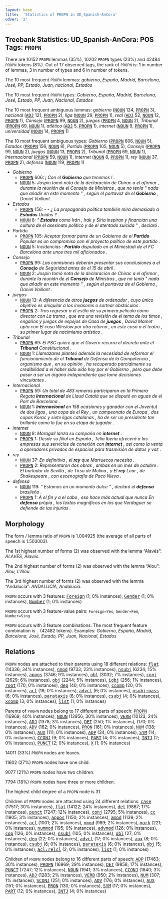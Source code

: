 ```yaml
---
layout: base
title:  'Statistics of PROPN in UD_Spanish-AnCora'
udver: '2'
---
```


## Treebank Statistics: UD_Spanish-AnCora: POS Tags: `PROPN`

There are 10152 `PROPN` lemmas (35%), 10202 `PROPN` types (23%) and 42484 `PROPN` tokens (8%).
Out of 17 observed tags, the rank of `PROPN` is: 1 in number of lemmas, 3 in number of types and 6 in number of tokens.

The 10 most frequent `PROPN` lemmas: <em>gobierno, España, Madrid, Barcelona, José, PP, Estado, Juan, nacional, Estados</em>

The 10 most frequent `PROPN` types:  <em>Gobierno, España, Madrid, Barcelona, José, Estado, PP, Juan, Nacional, Estados</em>

The 10 most frequent ambiguous lemmas: <em>gobierno</em> (<tt><a href="es_ancora-pos-NOUN.html">NOUN</a></tt> 124, <tt><a href="es_ancora-pos-PROPN.html">PROPN</a></tt> 3), <em>nacional</em> (<tt><a href="es_ancora-pos-ADJ.html">ADJ</a></tt> 121, <tt><a href="es_ancora-pos-PROPN.html">PROPN</a></tt> 2), <em>liga</em> (<tt><a href="es_ancora-pos-NOUN.html">NOUN</a></tt> 29, <tt><a href="es_ancora-pos-PROPN.html">PROPN</a></tt> 1), <em>real</em> (<tt><a href="es_ancora-pos-ADJ.html">ADJ</a></tt> 52, <tt><a href="es_ancora-pos-NOUN.html">NOUN</a></tt> 12, <tt><a href="es_ancora-pos-PROPN.html">PROPN</a></tt> 1), <em>Consejo</em> (<tt><a href="es_ancora-pos-PROPN.html">PROPN</a></tt> 99, <tt><a href="es_ancora-pos-NOUN.html">NOUN</a></tt> 2), <em>juegos</em> (<tt><a href="es_ancora-pos-PROPN.html">PROPN</a></tt> 4, <tt><a href="es_ancora-pos-NOUN.html">NOUN</a></tt> 2), <em>Tribunal</em> (<tt><a href="es_ancora-pos-PROPN.html">PROPN</a></tt> 69, <tt><a href="es_ancora-pos-NOUN.html">NOUN</a></tt> 1), <em>atlético</em> (<tt><a href="es_ancora-pos-ADJ.html">ADJ</a></tt> 5, <tt><a href="es_ancora-pos-PROPN.html">PROPN</a></tt> 1), <em>internet</em> (<tt><a href="es_ancora-pos-NOUN.html">NOUN</a></tt> 9, <tt><a href="es_ancora-pos-PROPN.html">PROPN</a></tt> 1), <em>universidad</em> (<tt><a href="es_ancora-pos-NOUN.html">NOUN</a></tt> 14, <tt><a href="es_ancora-pos-PROPN.html">PROPN</a></tt> 1)

The 10 most frequent ambiguous types:  <em>Gobierno</em> (<tt><a href="es_ancora-pos-PROPN.html">PROPN</a></tt> 606, <tt><a href="es_ancora-pos-NOUN.html">NOUN</a></tt> 5), <em>Estados</em> (<tt><a href="es_ancora-pos-PROPN.html">PROPN</a></tt> 156, <tt><a href="es_ancora-pos-NOUN.html">NOUN</a></tt> 8), <em>Partido</em> (<tt><a href="es_ancora-pos-PROPN.html">PROPN</a></tt> 105, <tt><a href="es_ancora-pos-NOUN.html">NOUN</a></tt> 5), <em>Consejo</em> (<tt><a href="es_ancora-pos-PROPN.html">PROPN</a></tt> 99, <tt><a href="es_ancora-pos-NOUN.html">NOUN</a></tt> 2), <em>juegos</em> (<tt><a href="es_ancora-pos-NOUN.html">NOUN</a></tt> 13, <tt><a href="es_ancora-pos-PROPN.html">PROPN</a></tt> 2), <em>Tribunal</em> (<tt><a href="es_ancora-pos-PROPN.html">PROPN</a></tt> 69, <tt><a href="es_ancora-pos-NOUN.html">NOUN</a></tt> 1), <em>Internacional</em> (<tt><a href="es_ancora-pos-PROPN.html">PROPN</a></tt> 59, <tt><a href="es_ancora-pos-NOUN.html">NOUN</a></tt> 1), <em>internet</em> (<tt><a href="es_ancora-pos-NOUN.html">NOUN</a></tt> 8, <tt><a href="es_ancora-pos-PROPN.html">PROPN</a></tt> 1), <em>rey</em> (<tt><a href="es_ancora-pos-NOUN.html">NOUN</a></tt> 37, <tt><a href="es_ancora-pos-PROPN.html">PROPN</a></tt> 2), <em>defensa</em> (<tt><a href="es_ancora-pos-NOUN.html">NOUN</a></tt> 119, <tt><a href="es_ancora-pos-PROPN.html">PROPN</a></tt> 1)


* <em>Gobierno</em>
  * <tt><a href="es_ancora-pos-PROPN.html">PROPN</a></tt> 606: <em>¡ Con el <b>Gobierno</b> que tenemos ! .</em>
  * <tt><a href="es_ancora-pos-NOUN.html">NOUN</a></tt> 5: <em>Jospin tomó nota de la declaración de Chirac a el afirmar , durante la reunión de el Consejo de Ministros , que no tenía " nada que añadir en este momento " , según el portavoz de el <b>Gobierno</b> , Daniel Vaillant .</em>
* <em>Estados</em>
  * <tt><a href="es_ancora-pos-PROPN.html">PROPN</a></tt> 156: <em>- - ¿ La propaganda política también mira demasiado a <b>Estados</b> Unidos ? .</em>
  * <tt><a href="es_ancora-pos-NOUN.html">NOUN</a></tt> 8: <em>" <b>Estados</b> como Irán , Irak y Siria inspiran y financian una cultura de el asesinato político y de el atentado suicida " , declaró .</em>
* <em>Partido</em>
  * <tt><a href="es_ancora-pos-PROPN.html">PROPN</a></tt> 105: <em>Aceptar formar parte de un Gobierno de el <b>Partido</b> Popular es un compromiso con el proyecto político de este partido .</em>
  * <tt><a href="es_ancora-pos-NOUN.html">NOUN</a></tt> 5: <em>Incidencias : <b>Partido</b> disputado en el Miniestadi de el FC Barcelona ante unos tres mil aficionados .</em>
* <em>Consejo</em>
  * <tt><a href="es_ancora-pos-PROPN.html">PROPN</a></tt> 99: <em>Las comisiones deberán presentar sus conclusiones a el <b>Consejo</b> de Seguridad antes de el 15 de abril .</em>
  * <tt><a href="es_ancora-pos-NOUN.html">NOUN</a></tt> 2: <em>Jospin tomó nota de la declaración de Chirac a el afirmar , durante la reunión de el <b>Consejo</b> de Ministros , que no tenía " nada que añadir en este momento " , según el portavoz de el Gobierno , Daniel Vaillant .</em>
* <em>juegos</em>
  * <tt><a href="es_ancora-pos-NOUN.html">NOUN</a></tt> 13: <em>A diferencia de otros <b>juegos</b> de ordenador , cuyo único objetivo es aniquilar a los invasores o sortear obstáculos .</em>
  * <tt><a href="es_ancora-pos-PROPN.html">PROPN</a></tt> 2: <em>Tras regresar a el estilo de su primera película como director con La trama , que era una revisión de el tema de los timos , engaños y juegos de espejos de Casa de <b>juegos</b> , David Mamet opta con El caso Winslow por otro retorno , en este caso a el teatro , su primer lugar de nacimiento artístico .</em>
* <em>Tribunal</em>
  * <tt><a href="es_ancora-pos-PROPN.html">PROPN</a></tt> 69: <em>El PSC quiere que el Govern recurra el decreto ante el <b>Tribunal</b> Constitucional .</em>
  * <tt><a href="es_ancora-pos-NOUN.html">NOUN</a></tt> 1: <em>Llamazares planteó además la necesidad de reformar el funcionamiento de el <b>Tribunal</b> de Defensa de la Competencia , organismo que , en su opinión , ha recuperado parcialmente su credibilidad a el haber sido oído hoy por el Gobierno , pero que debe pasar a ser un órgano independiente que tome decisiones vinculantes .</em>
* <em>Internacional</em>
  * <tt><a href="es_ancora-pos-PROPN.html">PROPN</a></tt> 59: <em>Un total de 483 remeros participaron en la Primera Regata <b>Internacional</b> de Llaud Català que se disputó en aguas de el Port de Barcelona .</em>
  * <tt><a href="es_ancora-pos-NOUN.html">NOUN</a></tt> 1: <em><b>Internacional</b> en 158 ocasiones y ganador con el Joventut de dos ligas , una copa de el Rey , un campeonato de Europa , dos copas Korac y siete ligas catalanas , ha de ser un presidente tan brillante como lo fue en su etapa de jugador .</em>
* <em>internet</em>
  * <tt><a href="es_ancora-pos-NOUN.html">NOUN</a></tt> 8: <em>Maragall lanza su campaña en <b>internet</b> .</em>
  * <tt><a href="es_ancora-pos-PROPN.html">PROPN</a></tt> 1: <em>Desde su filial en España , Telia Iberia ofrecerá a las empresas sus servicios de conexión con <b>internet</b> , así como la venta a operadores privados de espacios para trasmisión de datos y voz .</em>
* <em>rey</em>
  * <tt><a href="es_ancora-pos-NOUN.html">NOUN</a></tt> 37: <em>En definitiva , el <b>rey</b> que Marruecos necesita .</em>
  * <tt><a href="es_ancora-pos-PROPN.html">PROPN</a></tt> 2: <em>Representaron dos obras , ambas en un mes de octubre : El burlador de Sevilla , de Tirso de Molina , y El <b>rey</b> Lear , de Shakespeare , con escenografía de Paco Nieva .</em>
* <em>defensa</em>
  * <tt><a href="es_ancora-pos-NOUN.html">NOUN</a></tt> 119: <em>" Estamos en un momento dulce " , declaró el <b>defensa</b> brasileño .</em>
  * <tt><a href="es_ancora-pos-PROPN.html">PROPN</a></tt> 1: <em>A el fin y a el cabo , eso hace más actual que nunca En <b>defensa</b> pròpia , los textos magníficos en los que Verdaguer se defiende de las injurias .</em>

## Morphology

The form / lemma ratio of `PROPN` is 1.004925 (the average of all parts of speech is 1.503003).

The 1st highest number of forms (2) was observed with the lemma “Alavés”: <em>ALAVÉS, Alavés</em>.

The 2nd highest number of forms (2) was observed with the lemma “Alou”: <em>Alou, L'Alou</em>.

The 3rd highest number of forms (2) was observed with the lemma “Andalucía”: <em>ANDALUCÍA, Andalucía</em>.

`PROPN` occurs with 3 features: <tt><a href="es_ancora-feat-Foreign.html">Foreign</a></tt> (1; 0% instances), <tt><a href="es_ancora-feat-Gender.html">Gender</a></tt> (1; 0% instances), <tt><a href="es_ancora-feat-Number.html">Number</a></tt> (1; 0% instances)

`PROPN` occurs with 3 feature-value pairs: `Foreign=Yes`, `Gender=Fem`, `Number=Sing`

`PROPN` occurs with 3 feature combinations.
The most frequent feature combination is `_` (42482 tokens).
Examples: <em>Gobierno, España, Madrid, Barcelona, José, Estado, PP, Juan, Nacional, Estados</em>


## Relations

`PROPN` nodes are attached to their parents using 18 different relations: <tt><a href="es_ancora-dep-flat.html">flat</a></tt> (14336; 34% instances), <tt><a href="es_ancora-dep-nmod.html">nmod</a></tt> (9733; 23% instances), <tt><a href="es_ancora-dep-nsubj.html">nsubj</a></tt> (6234; 15% instances), <tt><a href="es_ancora-dep-appos.html">appos</a></tt> (3746; 9% instances), <tt><a href="es_ancora-dep-obl.html">obl</a></tt> (3032; 7% instances), <tt><a href="es_ancora-dep-conj.html">conj</a></tt> (2629; 6% instances), <tt><a href="es_ancora-dep-obj.html">obj</a></tt> (2244; 5% instances), <tt><a href="es_ancora-dep-iobj.html">iobj</a></tt> (256; 1% instances), <tt><a href="es_ancora-dep-root.html">root</a></tt> (170; 0% instances), <tt><a href="es_ancora-dep-dep.html">dep</a></tt> (40; 0% instances), <tt><a href="es_ancora-dep-ccomp.html">ccomp</a></tt> (20; 0% instances), <tt><a href="es_ancora-dep-acl.html">acl</a></tt> (18; 0% instances), <tt><a href="es_ancora-dep-advcl.html">advcl</a></tt> (6; 0% instances), <tt><a href="es_ancora-dep-nsubj-pass.html">nsubj:pass</a></tt> (6; 0% instances), <tt><a href="es_ancora-dep-parataxis.html">parataxis</a></tt> (6; 0% instances), <tt><a href="es_ancora-dep-csubj.html">csubj</a></tt> (4; 0% instances), <tt><a href="es_ancora-dep-xcomp.html">xcomp</a></tt> (3; 0% instances), <tt><a href="es_ancora-dep-list.html">list</a></tt> (1; 0% instances)

Parents of `PROPN` nodes belong to 17 different parts of speech: <tt><a href="es_ancora-pos-PROPN.html">PROPN</a></tt> (16969; 40% instances), <tt><a href="es_ancora-pos-NOUN.html">NOUN</a></tt> (12956; 30% instances), <tt><a href="es_ancora-pos-VERB.html">VERB</a></tt> (10123; 24% instances), <tt><a href="es_ancora-pos-ADJ.html">ADJ</a></tt> (1378; 3% instances), <tt><a href="es_ancora-pos-DET.html">DET</a></tt> (250; 1% instances),  (170; 0% instances), <tt><a href="es_ancora-pos-ADV.html">ADV</a></tt> (162; 0% instances), <tt><a href="es_ancora-pos-PRON.html">PRON</a></tt> (161; 0% instances), <tt><a href="es_ancora-pos-NUM.html">NUM</a></tt> (138; 0% instances), <tt><a href="es_ancora-pos-AUX.html">AUX</a></tt> (111; 0% instances), <tt><a href="es_ancora-pos-ADP.html">ADP</a></tt> (34; 0% instances), <tt><a href="es_ancora-pos-SYM.html">SYM</a></tt> (14; 0% instances), <tt><a href="es_ancora-pos-CCONJ.html">CCONJ</a></tt> (9; 0% instances), <tt><a href="es_ancora-pos-PART.html">PART</a></tt> (4; 0% instances), <tt><a href="es_ancora-pos-INTJ.html">INTJ</a></tt> (2; 0% instances), <tt><a href="es_ancora-pos-PUNCT.html">PUNCT</a></tt> (2; 0% instances), <tt><a href="es_ancora-pos-X.html">X</a></tt> (1; 0% instances)

14011 (33%) `PROPN` nodes are leaves.

11602 (27%) `PROPN` nodes have one child.

9077 (21%) `PROPN` nodes have two children.

7794 (18%) `PROPN` nodes have three or more children.

The highest child degree of a `PROPN` node is 31.

Children of `PROPN` nodes are attached using 24 different relations: <tt><a href="es_ancora-dep-case.html">case</a></tt> (17517; 30% instances), <tt><a href="es_ancora-dep-flat.html">flat</a></tt> (14122; 24% instances), <tt><a href="es_ancora-dep-det.html">det</a></tt> (9867; 17% instances), <tt><a href="es_ancora-dep-punct.html">punct</a></tt> (7247; 12% instances), <tt><a href="es_ancora-dep-conj.html">conj</a></tt> (2795; 5% instances), <tt><a href="es_ancora-dep-cc.html">cc</a></tt> (1905; 3% instances), <tt><a href="es_ancora-dep-appos.html">appos</a></tt> (1150; 2% instances), <tt><a href="es_ancora-dep-amod.html">amod</a></tt> (1139; 2% instances), <tt><a href="es_ancora-dep-acl.html">acl</a></tt> (1001; 2% instances), <tt><a href="es_ancora-dep-nmod.html">nmod</a></tt> (989; 2% instances), <tt><a href="es_ancora-dep-mark.html">mark</a></tt> (221; 0% instances), <tt><a href="es_ancora-dep-nummod.html">nummod</a></tt> (195; 0% instances), <tt><a href="es_ancora-dep-advmod.html">advmod</a></tt> (126; 0% instances), <tt><a href="es_ancora-dep-cop.html">cop</a></tt> (126; 0% instances), <tt><a href="es_ancora-dep-nsubj.html">nsubj</a></tt> (105; 0% instances), <tt><a href="es_ancora-dep-obl.html">obl</a></tt> (27; 0% instances), <tt><a href="es_ancora-dep-dep.html">dep</a></tt> (22; 0% instances), <tt><a href="es_ancora-dep-advcl.html">advcl</a></tt> (17; 0% instances), <tt><a href="es_ancora-dep-aux.html">aux</a></tt> (8; 0% instances), <tt><a href="es_ancora-dep-csubj.html">csubj</a></tt> (6; 0% instances), <tt><a href="es_ancora-dep-parataxis.html">parataxis</a></tt> (6; 0% instances), <tt><a href="es_ancora-dep-obj.html">obj</a></tt> (5; 0% instances), <tt><a href="es_ancora-dep-acl-relcl.html">acl:relcl</a></tt> (2; 0% instances), <tt><a href="es_ancora-dep-list.html">list</a></tt> (1; 0% instances)

Children of `PROPN` nodes belong to 16 different parts of speech: <tt><a href="es_ancora-pos-ADP.html">ADP</a></tt> (17463; 30% instances), <tt><a href="es_ancora-pos-PROPN.html">PROPN</a></tt> (16969; 29% instances), <tt><a href="es_ancora-pos-DET.html">DET</a></tt> (9858; 17% instances), <tt><a href="es_ancora-pos-PUNCT.html">PUNCT</a></tt> (7247; 12% instances), <tt><a href="es_ancora-pos-NOUN.html">NOUN</a></tt> (1941; 3% instances), <tt><a href="es_ancora-pos-CCONJ.html">CCONJ</a></tt> (1840; 3% instances), <tt><a href="es_ancora-pos-ADJ.html">ADJ</a></tt> (1283; 2% instances), <tt><a href="es_ancora-pos-VERB.html">VERB</a></tt> (950; 2% instances), <tt><a href="es_ancora-pos-NUM.html">NUM</a></tt> (307; 1% instances), <tt><a href="es_ancora-pos-SCONJ.html">SCONJ</a></tt> (251; 0% instances), <tt><a href="es_ancora-pos-ADV.html">ADV</a></tt> (176; 0% instances), <tt><a href="es_ancora-pos-AUX.html">AUX</a></tt> (151; 0% instances), <tt><a href="es_ancora-pos-PRON.html">PRON</a></tt> (130; 0% instances), <tt><a href="es_ancora-pos-SYM.html">SYM</a></tt> (17; 0% instances), <tt><a href="es_ancora-pos-PART.html">PART</a></tt> (12; 0% instances), <tt><a href="es_ancora-pos-INTJ.html">INTJ</a></tt> (4; 0% instances)

